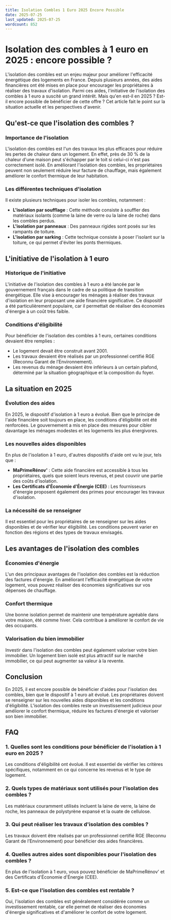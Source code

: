 ```yaml
---
title: Isolation Combles 1 Euro 2025 Encore Possible
date: 2025-07-25
last_updated: 2025-07-25
wordcount: 852
---
```


# Isolation des combles à 1 euro en 2025 : encore possible ?

L'isolation des combles est un enjeu majeur pour améliorer l'efficacité énergétique des logements en France. Depuis plusieurs années, des aides financières ont été mises en place pour encourager les propriétaires à réaliser des travaux d'isolation. Parmi ces aides, l'initiative de l'isolation des combles à 1 euro a suscité un grand intérêt. Mais qu'en est-il en 2025 ? Est-il encore possible de bénéficier de cette offre ? Cet article fait le point sur la situation actuelle et les perspectives d'avenir.

## Qu'est-ce que l'isolation des combles ?

### Importance de l'isolation

L'isolation des combles est l'un des travaux les plus efficaces pour réduire les pertes de chaleur dans un logement. En effet, près de 30 % de la chaleur d'une maison peut s'échapper par le toit si celui-ci n'est pas correctement isolé. En améliorant l'isolation des combles, les propriétaires peuvent non seulement réduire leur facture de chauffage, mais également améliorer le confort thermique de leur habitation.

### Les différentes techniques d'isolation

Il existe plusieurs techniques pour isoler les combles, notamment :

- **L'isolation par soufflage** : Cette méthode consiste à souffler des matériaux isolants (comme la laine de verre ou la laine de roche) dans les combles perdus.
- **L'isolation par panneaux** : Des panneaux rigides sont posés sur les rampants de toiture.
- **L'isolation par sarking** : Cette technique consiste à poser l'isolant sur la toiture, ce qui permet d'éviter les ponts thermiques.

## L'initiative de l'isolation à 1 euro

### Historique de l'initiative

L'initiative de l'isolation des combles à 1 euro a été lancée par le gouvernement français dans le cadre de sa politique de transition énergétique. Elle vise à encourager les ménages à réaliser des travaux d'isolation en leur proposant une aide financière significative. Ce dispositif a été particulièrement populaire, car il permettait de réaliser des économies d'énergie à un coût très faible.

### Conditions d'éligibilité

Pour bénéficier de l'isolation des combles à 1 euro, certaines conditions devaient être remplies :

- Le logement devait être construit avant 2001.
- Les travaux devaient être réalisés par un professionnel certifié RGE (Reconnu Garant de l’Environnement).
- Les revenus du ménage devaient être inférieurs à un certain plafond, déterminé par la situation géographique et la composition du foyer.

## La situation en 2025

### Évolution des aides

En 2025, le dispositif d'isolation à 1 euro a évolué. Bien que le principe de l'aide financière soit toujours en place, les conditions d'éligibilité ont été renforcées. Le gouvernement a mis en place des mesures pour cibler davantage les ménages modestes et les logements les plus énergivores.

### Les nouvelles aides disponibles

En plus de l'isolation à 1 euro, d'autres dispositifs d'aide ont vu le jour, tels que :

- **MaPrimeRénov'** : Cette aide financière est accessible à tous les propriétaires, quels que soient leurs revenus, et peut couvrir une partie des coûts d'isolation.
- **Les Certificats d'Économie d'Énergie (CEE)** : Les fournisseurs d'énergie proposent également des primes pour encourager les travaux d'isolation.

### La nécessité de se renseigner

Il est essentiel pour les propriétaires de se renseigner sur les aides disponibles et de vérifier leur éligibilité. Les conditions peuvent varier en fonction des régions et des types de travaux envisagés.

## Les avantages de l'isolation des combles

### Économies d'énergie

L'un des principaux avantages de l'isolation des combles est la réduction des factures d'énergie. En améliorant l'efficacité énergétique de votre logement, vous pouvez réaliser des économies significatives sur vos dépenses de chauffage.

### Confort thermique

Une bonne isolation permet de maintenir une température agréable dans votre maison, été comme hiver. Cela contribue à améliorer le confort de vie des occupants.

### Valorisation du bien immobilier

Investir dans l'isolation des combles peut également valoriser votre bien immobilier. Un logement bien isolé est plus attractif sur le marché immobilier, ce qui peut augmenter sa valeur à la revente.

## Conclusion

En 2025, il est encore possible de bénéficier d'aides pour l'isolation des combles, bien que le dispositif à 1 euro ait évolué. Les propriétaires doivent se renseigner sur les nouvelles aides disponibles et les conditions d'éligibilité. L'isolation des combles reste un investissement judicieux pour améliorer le confort thermique, réduire les factures d'énergie et valoriser son bien immobilier.

## FAQ

### 1. Quelles sont les conditions pour bénéficier de l'isolation à 1 euro en 2025 ?

Les conditions d'éligibilité ont évolué. Il est essentiel de vérifier les critères spécifiques, notamment en ce qui concerne les revenus et le type de logement.

### 2. Quels types de matériaux sont utilisés pour l'isolation des combles ?

Les matériaux couramment utilisés incluent la laine de verre, la laine de roche, les panneaux de polystyrène expansé et la ouate de cellulose.

### 3. Qui peut réaliser les travaux d'isolation des combles ?

Les travaux doivent être réalisés par un professionnel certifié RGE (Reconnu Garant de l’Environnement) pour bénéficier des aides financières.

### 4. Quelles autres aides sont disponibles pour l'isolation des combles ?

En plus de l'isolation à 1 euro, vous pouvez bénéficier de MaPrimeRénov' et des Certificats d'Économie d'Énergie (CEE).

### 5. Est-ce que l'isolation des combles est rentable ?

Oui, l'isolation des combles est généralement considérée comme un investissement rentable, car elle permet de réaliser des économies d'énergie significatives et d'améliorer le confort de votre logement.